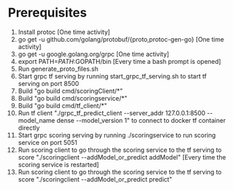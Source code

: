 Prerequisites
=============
1) Install protoc [One time activity]
2) go get -u github.com/golang/protobuf/{proto,protoc-gen-go} [One time activity]
3) go get -u google.golang.org/grpc [One time activity]
4) export PATH=$PATH:$GOPATH/bin [Every time a bash prompt is opened]
5) Run generate_proto_files.sh
6) Start grpc tf serving by running start_grpc_tf_serving.sh to start tf serving on port 8500
7) Build "go build cmd/scoringClient/*"
8) Build "go build cmd/scoringservice/*"
9) Build "go build cmd/tf_client/*"
10) Run tf client "./grpc_tf_predict_client --server_addr 127.0.0.1:8500 --model_name dense --model_version 1" to connect to docker tf container directly
11) Start grpc scoring serving by running ./scoringservice to run scoring service on port 5051
12) Run scoring client to go through the scoring service to the tf serving to score "./scoringclient --addModel_or_predict addModel" [Every time the scoring service is restarted]
13) Run scoring client to go through the scoring service to the tf serving to score "./scoringclient --addModel_or_predict predict"
